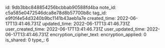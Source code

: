 id: 9db3bbc848854256bcbbab90588fd4ba
note_id: c5a585e0472546dca8e78d8b57700b8c
tag_id: e9f0f4e54d3240b9bc1141b43aeb1a7e
created_time: 2022-06-17T13:41:46.731Z
updated_time: 2022-06-17T13:41:46.731Z
user_created_time: 2022-06-17T13:41:46.731Z
user_updated_time: 2022-06-17T13:41:46.731Z
encryption_cipher_text: 
encryption_applied: 0
is_shared: 0
type_: 6